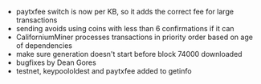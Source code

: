 * paytxfee switch is now per KB, so it adds the correct fee for large transactions
* sending avoids using coins with less than 6 confirmations if it can
* CaliforniumMiner processes transactions in priority order based on age of dependencies
* make sure generation doesn't start before block 74000 downloaded
* bugfixes by Dean Gores
* testnet, keypoololdest and paytxfee added to getinfo
